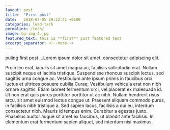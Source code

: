 ```yaml
---
layout: post
title:  "First post"
date:   2018-07-05 19:22:41 +0100
categories: lead-tech
permalink: /tech/
image: bg-img-4.jpg
featured_text: this is **first** post featured text
excerpt_separator: <!--more-->
---
```


puling first post ...Lorem ipsum dolor sit amet, consectetur adipiscing elit. 
<!--more-->
Proin leo erat, iaculis sit amet magna ac, facilisis sollicitudin erat. Nullam suscipit neque et lacinia tristique. 
Suspendisse rhoncus suscipit lectus, sed sagittis urna congue ac. Vestibulum ante ipsum primis in faucibus orci luctus et ultrices posuere cubilia Curae; Vestibulum vehicula erat non nibh ornare sagittis. Etiam laoreet fermentum orci, vel placerat ex malesuada id. Ut non erat quis purus porttitor porttitor ut ac nibh. Nullam hendrerit risus arcu, sit amet euismod lectus congue ut. Praesent aliquam commodo purus, in facilisis nibh tristique a. Sed sapien lacus, facilisis a dui eu, interdum consectetur nibh. Mauris id tempus enim. Curabitur a egestas justo. Phasellus auctor augue sit amet ex faucibus, ut blandit ante facilisis. In elementum erat fermentum sapien aliquet, sed interdum nisi maximus.